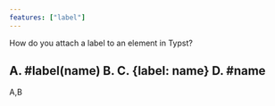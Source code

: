 ```yaml
---
features: ["label"]
---
```

How do you attach a label to an element in Typst?

A. #label(name)
B. <name>
C. {label: name}
D. #name
---
A,B